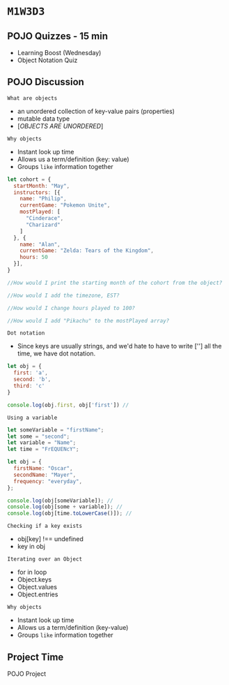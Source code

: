 # `M1W3D3`

## POJO Quizzes - 15 min

- Learning Boost (Wednesday)
- Object Notation Quiz

## POJO Discussion

`What are objects`

- an unordered collection of key-value pairs (properties)
- mutable data type
- [*OBJECTS ARE UNORDERED*]

`Why objects`

- Instant look up time
- Allows us a term/definition (key: value)
- Groups `like` information together

```js
let cohort = {
  startMonth: "May",
  instructors: [{
    name: "Philip",
    currentGame: "Pokemon Unite",
    mostPlayed: [
      "Cinderace", 
      "Charizard"
    ] 
  }, {
    name: "Alan",
    currentGame: "Zelda: Tears of the Kingdom",
    hours: 50
  }],
}

//How would I print the starting month of the cohort from the object?

//How would I add the timezone, EST?

//How would I change hours played to 100?

//How would I add "Pikachu" to the mostPlayed array?
```

`Dot notation`

- Since keys are usually strings, and we'd hate to have to write [''] all the time, we have dot notation.

```js
let obj = {
  first: 'a',
  second: 'b',
  third: 'c'
}

console.log(obj.first, obj['first']) //
```

`Using a variable`

```js
let someVariable = "firstName";
let some = "second";
let variable = "Name";
let time = "FrEQUENcY";

let obj = {
  firstName: "Oscar",
  secondName: "Mayer",
  frequency: "everyday",
};

console.log(obj[someVariable]); // 
console.log(obj[some + variable]); // 
console.log(obj[time.toLowerCase()]); //
```

`Checking if a key exists`

- obj[key] !== undefined
- key in obj

`Iterating over an Object`

- for in loop
- Object.keys
- Object.values
- Object.entries

`Why objects`

- Instant look up time
- Allows us a term/definition (key-value)
- Groups `like` information together

## Project Time

POJO Project
